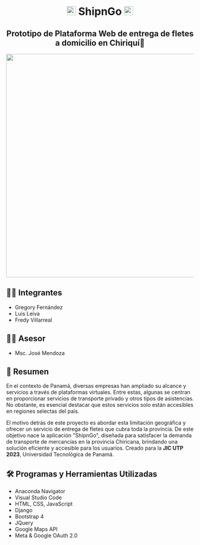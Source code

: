<div align= "center">
  <h1><img src="https://cdn.discordapp.com/attachments/1059340932018864149/1148016787863130113/XX-chiriqui_province-modified.png" width="24px"> ShipnGo <img src="https://cdn.discordapp.com/attachments/1059340932018864149/1148016787863130113/XX-chiriqui_province-modified.png" width="24px"></h1>
</div>

<div align= "center">
  <h2>Prototipo de Plataforma Web de entrega de fletes a domicilio en Chiriquí🚚</h2>
  <img src="https://cdn.discordapp.com/attachments/1059340932018864149/1147983656430878781/image.png" width="600px">
</div>

## 👨‍💻 Integrantes
- Gregory Fernández
- Luis Leiva
- Fredy Villarreal

## 👨‍🏫 Asesor
- Msc. José Mendoza
  
## 📖 Resumen
En el contexto de Panamá, diversas empresas han ampliado su alcance y servicios a través de plataformas virtuales. Entre estas, algunas se centran en proporcionar servicios de transporte privado y otros tipos de asistencias. No obstante, es esencial destacar que estos servicios solo están accesibles en regiones selectas del país.

El motivo detrás de este proyecto es abordar esta limitación geográfica y ofrecer un servicio de entrega de fletes que cubra toda la provincia. De este objetivo nace la aplicación "ShipnGo", diseñada para satisfacer la demanda de transporte de mercancías en la provincia Chiricana, brindando una solución eficiente y accesible para los usuarios. Creado para la **JIC UTP 2023**, Universidad Tecnológica de Panamá.

## 🛠 Programas y Herramientas Utilizadas
- Anaconda Navigator
- Visual Studio Code
- HTML, CSS, JavaScript
- Django
- Bootstrap 4
- JQuery
- Google Maps API
- Meta & Google OAuth 2.0
